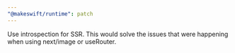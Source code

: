 ```yaml
---
"@makeswift/runtime": patch
---
```


Use introspection for SSR. This would solve the issues that were happening when using next/image or useRouter.

